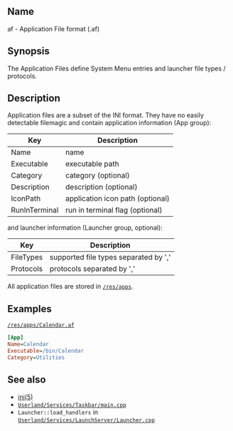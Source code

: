 ## Name

af - Application File format (.af)

## Synopsis

The Application Files define System Menu entries and launcher file types / protocols.

## Description

Application files are a subset of the INI format.
They have no easily detectable filemagic and contain application information (App group):

| Key           | Description                      |
|---------------|----------------------------------|
| Name          | name                             |
| Executable    | executable path                  |
| Category      | category (optional)              |
| Description   | description (optional)           |
| IconPath      | application icon path (optional) |
| RunInTerminal | run in terminal flag (optional)  |

and launcher information (Launcher group, optional):

| Key       | Description                           |
|-----------|---------------------------------------|
| FileTypes | supported file types separated by ',' |
| Protocols | protocols separated by ','            |

All application files are stored in [`/res/apps`](../../../../res/apps).

## Examples

[`/res/apps/Calendar.af`](../../../../res/apps/Calendar.af)

```ini
[App]
Name=Calendar
Executable=/bin/Calendar
Category=Utilities
```

## See also

- [ini(5)](help://man/5/ini)
- [`Userland/Services/Taskbar/main.cpp`](../../../../../Userland/Services/Taskbar/main.cpp)
- `Launcher::load_handlers` in [`Userland/Services/LaunchServer/Launcher.cpp`](../../../../../Userland/Services/LaunchServer/Launcher.cpp)
